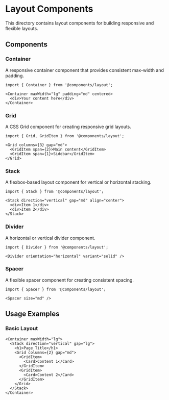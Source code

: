 # Layout Components

This directory contains layout components for building responsive and flexible layouts.

## Components

### Container
A responsive container component that provides consistent max-width and padding.

```tsx
import { Container } from '@components/layout';

<Container maxWidth="lg" padding="md" centered>
  <div>Your content here</div>
</Container>
```

### Grid
A CSS Grid component for creating responsive grid layouts.

```tsx
import { Grid, GridItem } from '@components/layout';

<Grid columns={3} gap="md">
  <GridItem span={2}>Main content</GridItem>
  <GridItem span={1}>Sidebar</GridItem>
</Grid>
```

### Stack
A flexbox-based layout component for vertical or horizontal stacking.

```tsx
import { Stack } from '@components/layout';

<Stack direction="vertical" gap="md" align="center">
  <div>Item 1</div>
  <div>Item 2</div>
</Stack>
```

### Divider
A horizontal or vertical divider component.

```tsx
import { Divider } from '@components/layout';

<Divider orientation="horizontal" variant="solid" />
```

### Spacer
A flexible spacer component for creating consistent spacing.

```tsx
import { Spacer } from '@components/layout';

<Spacer size="md" />
```

## Usage Examples

### Basic Layout
```tsx
<Container maxWidth="lg">
  <Stack direction="vertical" gap="lg">
    <h1>Page Title</h1>
    <Grid columns={2} gap="md">
      <GridItem>
        <Card>Content 1</Card>
      </GridItem>
      <GridItem>
        <Card>Content 2</Card>
      </GridItem>
    </Grid>
  </Stack>
</Container>